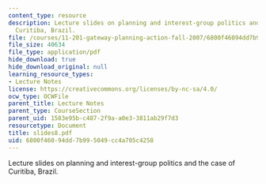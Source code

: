 ```yaml
---
content_type: resource
description: Lecture slides on planning and interest-group politics and the case of
  Curitiba, Brazil.
file: /courses/11-201-gateway-planning-action-fall-2007/6800f46094dd7b995049cc4a705c4258_slides8.pdf
file_size: 40634
file_type: application/pdf
hide_download: true
hide_download_original: null
learning_resource_types:
- Lecture Notes
license: https://creativecommons.org/licenses/by-nc-sa/4.0/
ocw_type: OCWFile
parent_title: Lecture Notes
parent_type: CourseSection
parent_uid: 1583e95b-c487-2f9a-a0e3-3811ab29f7d3
resourcetype: Document
title: slides8.pdf
uid: 6800f460-94dd-7b99-5049-cc4a705c4258
---
```

Lecture slides on planning and interest-group politics and the case of Curitiba, Brazil.